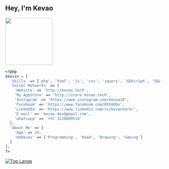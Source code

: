 ## Hey, I'm Kevao

<img src="https://media.giphy.com/media/vFKqnCdLPNOKc/giphy.gif" width="150px" />

```php
<?php
$kevin = [
  'Skills' => ['php', 'html', 'js', 'css', 'jquery', 'GDScript', 'SQL', 'Bootstrap', 'MaterializeCSS', 'Laravel'],
  'Social Networks' => [
    'Website' => 'http://kevao.tech',
    'My AppStore' => 'http://store.kevao.tech',
    'Instagram' => 'https://www.instagram.com/kevao20',
    'Facebook' => 'https://www.facebook.com/KEVAODv',
    'LinkedIn' => 'https://www.linkedin.com/in/kevaotech/',
    'E-mail' => 'kevao.dev@gmail.com',
    'whatsapp' => '+57 3126899514'
  ],
  'About Me' => [
    'Age' => 20,
    'Hobbies' => ['Programming', 'Read', 'Drawing', 'Gaming']
  ]
];
?>
```
[![Top Langs](https://github-readme-stats.vercel.app/api/top-langs/?username=KEVAO18)](https://github.com/anuraghazra/github-readme-stats)
